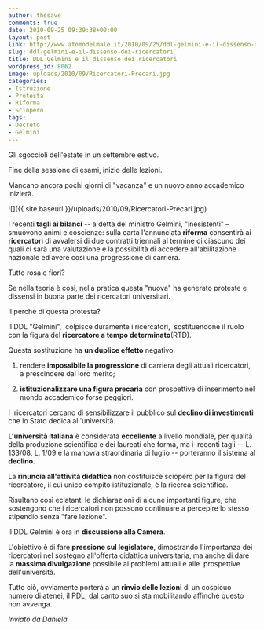 ```yaml
---
author: thesave
comments: true
date: 2010-09-25 09:39:38+00:00
layout: post
link: http://www.atomodelmale.it/2010/09/25/ddl-gelmini-e-il-dissenso-dei-ricercatori/
slug: ddl-gelmini-e-il-dissenso-dei-ricercatori
title: DDL Gelmini e il dissenso dei ricercatori
wordpress_id: 8062
image: uploads/2010/09/Ricercatori-Precari.jpg
categories:
- Istruzione
- Protesta
- Riforma
- Sciopero
tags:
- Decreto
- Gelmini
---
```


Gli sgoccioli dell'estate in un settembre estivo.

Fine della sessione di esami, inizio delle lezioni.

Mancano ancora pochi giorni di "vacanza" e un nuovo anno accademico inizierà.

![]({{ site.baseurl }}/uploads/2010/09/Ricercatori-Precari.jpg)

I recenti **tagli ai bilanci** -- a detta del ministro Gelmini, "inesistenti" – smuovono animi e coscienze: sulla carta l'annunciata **riforma** consentirà ai **ricercatori** di avvalersi di due contratti triennali al termine di ciascuno dei quali ci sarà una valutazione e la possibilità di accedere all'abilitazione nazionale ed avere così una progressione di carriera.

Tutto rosa e fiori?

Se nella teoria è cosi, nella pratica questa "nuova" ha generato proteste e dissensi in buona parte dei ricercatori universitari.

Il perché di questa protesta?

Il DDL "Gelmini",  colpisce duramente i ricercatori,  sostituendone il ruolo con la figura del **ricercatore a tempo determinato**(RTD).

Questa sostituzione ha **un duplice effetto** negativo:

	
  1. rendere **impossibile la progressione** di carriera degli attuali ricercatori, a prescindere dal loro merito;

	
  2. **istituzionalizzare una figura precaria** con prospettive di inserimento nel mondo accademico forse peggiori.

I  ricercatori cercano di sensibilizzare il pubblico sul **declino di investimenti** che lo Stato dedica all'università.

**L'università italiana** è considerata **eccellente** a livello mondiale, per qualità della produzione scientifica e dei laureati che forma, ma i  recenti tagli -- L. 133/08, L. 1/09 e la manovra straordinaria di luglio -- porteranno il sistema al **declino**.

La **rinuncia all'attività didattica** non costituisce sciopero per la figura del ricercatore, il cui unico compito istituzionale, è la ricerca scientifica.

Risultano così eclatanti le dichiarazioni di alcune importanti figure, che sostengono che i ricercatori non possono continuare a percepire lo stesso stipendio senza "fare lezione".

Il DDL Gelmini è ora in **discussione alla Camera**.

L'obiettivo è di fare **pressione sul legislatore**, dimostrando l'importanza dei ricercatori nel sostegno all'offerta didattica universitaria, ma anche di dare la **massima divulgazione** possibile ai problemi attuali e alle  prospettive dell'università.

Tutto ciò, ovviamente porterà a un **rinvio delle lezioni** di un cospicuo numero di atenei, il PDL, dal canto suo si sta mobilitando affinché questo non avvenga.

_Inviato da Daniela_
